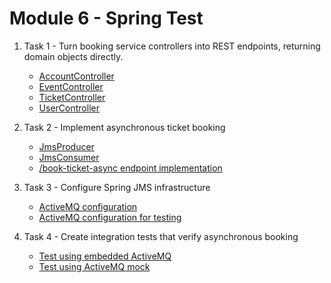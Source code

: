 # Module 6 - Spring Test

1. Task 1 - Turn booking service controllers into REST endpoints, returning domain objects directly.
   - [AccountController](https://github.com/pedroasd/java-program/blob/m06-spring-testing/src/main/java/com/pedro/controller/AccountController.java)
   - [EventController](https://github.com/pedroasd/java-program/blob/m06-spring-testing/src/main/java/com/pedro/controller/EventController.java)
   - [TicketController](https://github.com/pedroasd/java-program/blob/m06-spring-testing/src/main/java/com/pedro/controller/TicketController.java)
   - [UserController](https://github.com/pedroasd/java-program/blob/m06-spring-testing/src/main/java/com/pedro/controller/UserController.java)
2. Task 2 - Implement asynchronous ticket booking
   - [JmsProducer](https://github.com/pedroasd/java-program/blob/m06-spring-testing/src/main/java/com/pedro/jms/JmsProducer.java)
   - [JmsConsumer](https://github.com/pedroasd/java-program/blob/m06-spring-testing/src/main/java/com/pedro/jms/JmsConsumer.java)
   - [/book-ticket-async endpoint implementation](https://github.com/pedroasd/java-program/blob/m06-spring-testing/src/main/java/com/pedro/controller/TicketController.java#L58)
     
3. Task 3 - Configure Spring JMS infrastructure
   - [ActiveMQ configuration](https://github.com/pedroasd/java-program/blob/m06-spring-testing/src/main/resources/application.properties)
   - [ActiveMQ configuration for testing](https://github.com/pedroasd/java-program/blob/m06-spring-testing/src/test/java/com/pedro/integration/AppTestConfig.java)     

4. Task 4 - Create integration tests that verify asynchronous booking
   - [Test using embedded ActiveMQ](https://github.com/pedroasd/java-program/blob/m06-spring-testing/src/test/java/com/pedro/integration/BookTicketAsycnTest.java#L43)
   - [Test using ActiveMQ mock](https://github.com/pedroasd/java-program/blob/m06-spring-testing/src/test/java/com/pedro/integration/BookTicketAsycnTest.java#L60)
